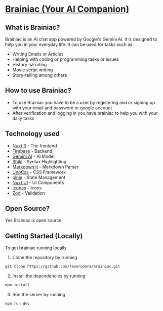 # [Brainiac (Your AI Companion)](https://brainiacai.vercel.app/)

## What is Brainiac?

Brainiac is an AI chat app powered by Google's Gemini AI. It is designed to help you in your everyday life. It can be used for tasks such as:

- Writing Emails or Articles
- Helping with coding or programming tasks or issues
- History narrating
- Movie script writing
- Story-telling among others

## How to use Brainiac?

- To use Brainiac you have to be a user by registering and or signing up with your email and password or google account
- After verification and logging in you have brainiac to help you with your daily tasks

## Technology used

- [Nuxt 3](https://nuxt.com/) - The frontend
- [Firebase](https://firebase.google.com/) - Backend
- [Gemini AI](https://gemini.ai/) - AI Model
- [Shiki](https://shiki.style/) - Syntax Highlighting
- [Markdown It](https://github.com/markdown-it/markdown-it) - Markdown Parser
- [UnoCss](https://unocss.dev/) - CSS Framework
- [pinia](https://pinia.vuejs.org/) - State Management
- [Nuxt UI](https://ui.nuxt.com/) - UI Components
- [Icones](https://icones.js.org/collection/all) - Icons
- [Zod](https://zod.dev/) - Validation

## Open Source?

Yes Brainiac is open source

## Getting Started (Locally)

To get brainiac running locally

1. Clone the repository by running

```bash
git clone https://github.com/favorodera/brainiac.git
```

2. Install the dependencies by running

```bash
npm install
```

3. Run the server by running

```bash
npm run dev
```

